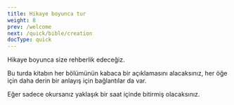```yaml
---
title: Hikaye boyunca tur
weight: 8
prev: /welcome
next: /quick/bible/creation
docType: quick
---
```



Hikaye boyunca size rehberlik edeceğiz.

Bu turda kitabın her bölümünün kabaca bir açıklamasını alacaksınız, her öğe için daha derin bir anlayış için bağlantılar da var.

Eğer sadece okursanız yaklaşık bir saat içinde bitirmiş olacaksınız.